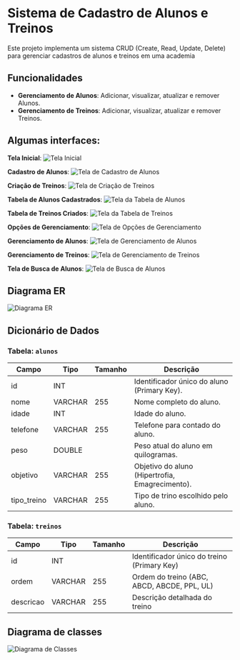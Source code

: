 # Sistema de Cadastro de Alunos e Treinos

Este projeto implementa um sistema CRUD (Create, Read, Update, Delete) para gerenciar cadastros de alunos e treinos em uma academia

## Funcionalidades

- **Gerenciamento de Alunos**: Adicionar, visualizar, atualizar e remover Alunos.
- **Gerenciamento de Treinos**: Adicionar, visualizar, atualizar e remover Treinos.

## Algumas interfaces:
**Tela Inicial**:
  ![Tela Inicial](telaInicial.png) 
  
**Cadastro de Alunos**:
  ![Tela de Cadastro de Alunos](cadAlunos.png)
  
**Criação de Treinos**:
  ![Tela de Criação de Treinos](cadTreinos.png)

**Tabela de Alunos Cadastrados**:
  ![Tela da Tabela de Alunos](tabelaAlunos.png)

**Tabela de Treinos Criados**:
  ![Tela da Tabela de Treinos](tabelaTreinos.png)

**Opções de Gerenciamento**:
  ![Tela de Opções de Gerenciamento](gerenciamento.png)

**Gerenciamento de Alunos**:
  ![Tela de Gerenciamento de Alunos](gerAlunos.png)

**Gerenciamento de Treinos**:
  ![Tela de Gerenciamento de Treinos](gerTreinos.png)

**Tela de Busca de Alunos**:
  ![Tela de Busca de Alunos](consultaAlunos.png)
  

## Diagrama ER
![Diagrama ER](modelo-ER-BD.png)

## Dicionário de Dados

### Tabela: `alunos`
| Campo | Tipo | Tamanho | Descrição |
|-------------------|--------------|---------|------------|
| id                | INT          |         | Identificador único do aluno (Primary Key). |
| nome              | VARCHAR      | 255     | Nome completo do aluno. |
| idade             | INT          |         | Idade do aluno. |
| telefone          | VARCHAR      | 255     | Telefone para contado do aluno. |
| peso              | DOUBLE       |         | Peso atual do aluno em quilogramas. |
| objetivo          | VARCHAR      | 255     | Objetivo do aluno (Hipertrofia, Emagrecimento). |
| tipo_treino       | VARCHAR      | 255     | Tipo de trino escolhido pelo aluno. |

### Tabela: `treinos`
| Campo | Tipo | Tamanho | Descrição |
|-------------------|--------------|---------|------------|
| id                | INT          |         | Identificador único do treino (Primary Key) |
| ordem            | VARCHAR      | 255     | Ordem do treino (ABC, ABCD, ABCDE, PPL, UL) |
| descricao         | VARCHAR      | 255     | Descrição detalhada do treino |


## Diagrama de classes
![Diagrama de Classes](DiagramaClasses.png)
